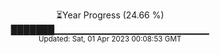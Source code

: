 <p align="center">
⏳Year Progress (24.66 %) <br>
███████▁▁▁▁▁▁▁▁▁▁▁▁▁▁▁▁▁▁▁▁▁▁▁ <br>
<sub>Updated: Sat, 01 Apr 2023 00:08:53 GMT</sub>
</p>

